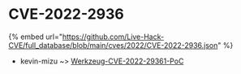 # CVE-2022-2936
{% embed url="https://github.com/Live-Hack-CVE/full_database/blob/main/cves/2022/CVE-2022-2936.json" %}

* kevin-mizu ~> [Werkzeug-CVE-2022-29361-PoC](https://www.alice-snow.ru/2022/database/cve-2022-2936/werkzeug-cve-2022-29361-poc-kevin-mizu)